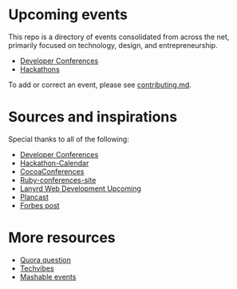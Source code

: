 # Upcoming events

This repo is a directory of events consolidated from across the net, primarily focused on technology, design,
and entrepreneurship.

* [Developer Conferences](https://github.com/minhongrails/events/tree/master/conferences)
* [Hackathons](https://github.com/minhongrails/events/tree/master/hackathons)

To add or correct an event, please see [contributing.md](contributing.md).

# Sources and inspirations

Special thanks to all of the following:

* [Developer Conferences](https://github.com/MurtzaM/Developer-Conferences)
* [Hackathon-Calendar](https://github.com/japacible/Hackathon-Calendar)
* [CocoaConferences](https://github.com/Lascorbe/CocoaConferences)
* [Ruby-conferences-site](https://github.com/ruby-conferences/ruby-conferences-site)
* [Lanyrd Web Development Upcoming](http://lanyrd.com/topics/web-development/)
* [Plancast](http://plancast.com/)
* [Forbes post](http://www.forbes.com/sites/edmundingham/2015/01/05/5-conferences-and-events-tech-entrepreneurs-should-consider-attending-this-year/)

# More resources

* [Quora question](http://www.quora.com/Events-leisure/Is-there-a-good-online-calendar-for-upcoming-technology-conferences)
* [Techvibes](http://www.techvibes.com/event/global)
* [Mashable events](http://mashable.com/?s=technology+events)